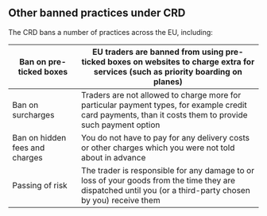 ##  Other banned practices under CRD

The CRD bans a number of practices across the EU, including:

Ban on pre-ticked boxes  |  EU traders are banned from using pre-ticked boxes on websites to charge extra for services (such as priority boarding on planes)   
---|---  
Ban on surcharges  |  Traders are not allowed to charge more for particular payment types, for example credit card payments, than it costs them to provide such payment option   
Ban on hidden fees and charges  |  You do not have to pay for any delivery costs or other charges which you were not told about in advance   
Passing of risk  |  The trader is responsible for any damage to or loss of your goods from the time they are dispatched until you (or a third-party chosen by you) receive them   
  